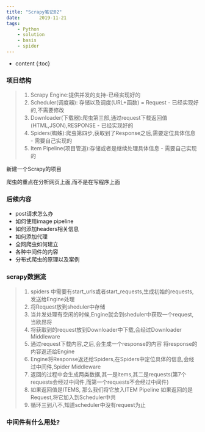 ```yaml
---
title: "Scrapy笔记02"
date:       2019-11-21
tags:
	- Python
	- solution
	- basis
	- spider
---
```

  
  




* content
{:toc}






### 项目结构
>1. Scrapy Engine:提供并发的支持-已经实现好的
>2. Scheduler(调度器): 存储以及调度(URL+函数) = Request - 已经实现好的,不需要修改
>3. Downloader(下载器):爬虫第三部,通过request下载返回值(HTML,JSON),RESPONSE - 已经实现好的
>4. Spiders(蜘蛛):爬虫第四步,获取到了Response之后,需要定位具体信息 - 需要自己实现的
>5. Item Pipeline(项目管道):存储或者是继续处理具体信息 - 需要自己实现的  


新建一个Scrapy的项目

爬虫的重点在分析网页上面,而不是在写程序上面

### 后续内容
- post请求怎么办
- 如何使用image pipeline
- 如何添加headers相关信息
- 如何添加代理
- 全网爬虫如何建立
- 各种中间件的内容
- 分布式爬虫的原理以及案例

### scrapy数据流
>1. spiders 中需要有start_urls或者start_requests,生成初始的requests,发送给Engine处理
>2. 将Request放到sheduler中存储
>3. 当并发处理有空闲的时候,Engine就会到sheduler中获取一个request,当欧昂将
>4. 将获取到的request放到Downloader中下载,会经过Downloader Middleware
>5. 通过request下载内容,之后,会生成一个response的内容 将response的内容返还给Engine
>6. Engine将Response返还给Spiders,在Spiders中定位具体的信息,会经过中间件,Spider Middleware
>7. 返回的过程中会生成两类数据,其一是items,其二是requests(第7个requests会经过中间件,而第一个requests不会经过中间件)
>8. 如果返回值是ITEMS, 那么我们将它放入ITEM Pipeline 如果返回的是Request,将它加入到Scheduler中共
>9. 循环三到八不,知道scheduler中没有request为止

### 中间件有什么用处?